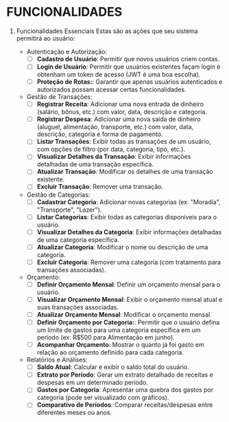 # FUNCIONALIDADES

1. Funcionalidades Essenciais
  Estas são as ações que seu sistema permitirá ao usuário:

    - Autenticação e Autorização:
      - [ ] **Cadastro de Usuário**: Permitir que novos usuários criem contas.
      - [ ] **Login de Usuário**: Permitir que usuários existentes façam login e obtenham um token de acesso (JWT é uma boa escolha).
      - [ ] **Proteção de Rotas:**: Garantir que apenas usuários autenticados e autorizados possam acessar certas funcionalidades.
    
    - Gestão de Transações:
      - [ ] **Registrar Receita**:  Adicionar uma nova entrada de dinheiro (salário, bônus, etc.) com valor, data, descrição e categoria.
      - [ ] **Registrar Despesa**: Adicionar uma nova saída de dinheiro (aluguel, alimentação, transporte, etc.) com valor, data, descrição, categoria e forma de pagamento.
      - [ ] **Listar Transações**: Exibir todas as transações de um usuário, com opções de filtro (por data, categoria, tipo, etc.).
      - [ ] **Visualizar Detalhes da Transação**: Exibir informações detalhadas de uma transação específica.
      - [ ] **Atualizar Transação**: Modificar os detalhes de uma transação existente.
      - [ ] **Excluir Transação**: Remover uma transação.
    
    - Gestão de Categorias:
      - [ ] **Cadastrar Categoria**: Adicionar novas categorias (ex: "Moradia", "Transporte", "Lazer").
      - [ ] **Listar Categorias**: Exibir todas as categorias disponíveis para o usuário.
      - [ ] **Visualizar Detalhes da Categoria**: Exibir informações detalhadas de uma categoria específica.
      - [ ] **Atualizar Categoria**: Modificar o nome ou descrição de uma categoria.
      - [ ] **Excluir Categoria**: Remover uma categoria (com tratamento para transações associadas).

    - Orçamento:
      - [ ] **Definir Orçamento Mensal**: Definir um orçamento mensal para o usuário.
      - [ ] **Visualizar Orçamento Mensal**: Exibir o orçamento mensal atual e suas transações associadas.
      - [ ] **Atualizar Orçamento Mensal**: Modificar o orçamento mensal.
      - [ ] **Definir Orçamento por Categoria:**: Permitir que o usuário defina um limite de gastos para uma categoria específica em um período (ex: R$500 para Alimentação em junho).
      - [ ] **Acompanhar Orçamento**: Mostrar o quanto já foi gasto em relação ao orçamento definido para cada categoria.

    - Relatórios e Análises:
      - [ ] **Saldo Atual**: Calcular e exibir o saldo total do usuário.
      - [ ] **Extrato por Período**: Gerar um extrato detalhado de receitas e despesas em um determinado período.
      - [ ] **Gastos por Categoria**: Apresentar uma quebra dos gastos por categoria (pode ser visualizado com gráficos).
      - [ ] **Comparativo de Períodos**: Comparar receitas/despesas entre diferentes meses ou anos.

